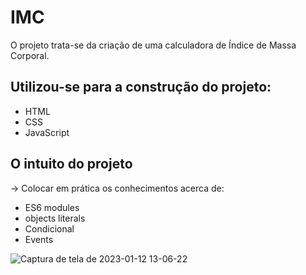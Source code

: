 
# IMC

O projeto trata-se da criação de uma calculadora de Índice de Massa Corporal.

## Utilizou-se para a construção do projeto: 
- HTML
- CSS
- JavaScript

## O intuito do projeto

-> Colocar em prática os conhecimentos acerca de:

- ES6 modules
- objects literals 
- Condicional 
- Events

![Captura de tela de 2023-01-12 13-06-22](https://user-images.githubusercontent.com/102126245/212119563-a8edc011-035e-4556-bf25-ee04bfcd0fa6.png)
